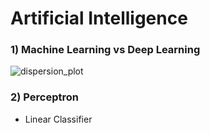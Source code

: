 # Artificial Intelligence

### 1) Machine Learning vs Deep Learning
![dispersion_plot](https://github.com/jionchu/TIL/blob/master/AI/images/machine_learning_vs_deep_learning.PNG)  

### 2) Perceptron
- Linear Classifier
